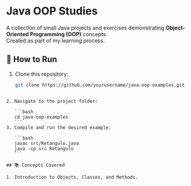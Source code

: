 # Java OOP Studies

A collection of small Java projects and exercises demonstrating **Object-Oriented Programming (OOP)** concepts.  
Created as part of my learning process.

## 🚀 How to Run
1. Clone this repository:
   ```bash
   git clone https://github.com/yourusername/java-oop-examples.git
````

2. Navigate to the project folder:

   ```bash
   cd java-oop-examples
   ```
3. Compile and run the desired example:

   ```bash
   javac src/Retangulo.java
   java -cp src Retangulo
   ```

## 📚 Concepts Covered

1. Introduction to Objects, Classes, and Methods.

